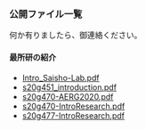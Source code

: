 ### 公開ファイル一覧  

何か有りましたら、御連絡ください。  

#### 最所研の紹介

- [Intro_Saisho-Lab.pdf](?FILE=../public_material/Intro_Saisho-Lab.pdf)
- [s20g451_introduction.pdf](?FILE=../public_material/s20g451_introduction.pdf)
- [s20g470-AERG2020.pdf](?FILE=../public_material/s20g470-AERG2020.pdf)
- [s20g470-IntroResearch.pdf](?FILE=../public_material/s20g470-IntroResearch.pdf)
- [s20g477-IntroResearch.pdf](?FILE=../public_material/s20g477-IntroResearch.pdf)

<!-- <script src='../pdfjs/build/pdf.js'> </script>
<script>
	function getFileNameFromGetFILE(){
		let url = new URL(window.location.href);
		let params=url.searchParams;
		return params.get('FILE');
	}
	
	const url=getFileNameFromGetFILE();
	pdfjsLib.GlobalWorkerOptions.workerSrc='../pdfjs/build/pdf.worker.js';
	const loadingTask=pdfjsLib.getDocument(url);
	
	(async ()=>{
		const pdf=await loadingTask.promise;
		const page=await pdf.getPage(1);
		const width=page._pageInfo.view[2];
		const height=page._pageInfo.view[3];
	
		let elmPdf=document.getElementById('replacePdfjs');
		elmPdf.innerHTML='<iframe src=\''+url+'\' height='+height+'px width='+width+'px style="zoom:1.3"></iframe>';
	})();
</script> -->
